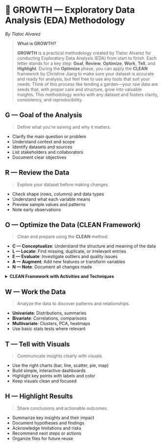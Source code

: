 # 🌱 GROWTH — Exploratory Data Analysis (EDA) Methodology  
*By Tlaloc Alvarez*

> **What is GROWTH?**
> 
> **GROWTH** is a practical methodology created by Tlaloc Alvarez for conducting Exploratory Data Analysis (EDA) from start to finish. Each letter stands for a key step: **Goal**, **Review**, **Optimize**, **Work**, **Tell**, and **Highlight**. During the **Optimize** phase, you can apply the **CLEAN** framework by Christine Jiang to make sure your dataset is accurate and ready for analysis, but feel free to use any tools that suit your needs. Think of this process like tending a garden—your raw data are seeds that, with proper care and structure, grow into valuable insights. This methodology works with any dataset and fosters clarity, consistency, and reproducibility.

## G — Goal of the Analysis  
> Define what you're solving and why it matters.

- Clarify the main question or problem  
- Understand context and scope  
- Identify datasets and sources  
- List stakeholders and collaborators  
- Document clear objectives  

## R — Review the Data  
> Explore your dataset before making changes.

- Check shape (rows, columns) and data types  
- Understand what each variable means  
- Preview sample values and patterns  
- Note early observations  

## O — Optimize the Data (CLEAN Framework)  
> Clean and prepare using the **CLEAN** method:

- **C — Conceptualize**: Understand the structure and meaning of the data  
- **L — Locate**: Find missing, duplicate, or irrelevant entries  
- **E — Evaluate**: Investigate outliers and quality issues  
- **A — Augment**: Add new features or transform variables  
- **N — Note**: Document all changes made

<details>
<summary><b>CLEAN Framework with Activities and Techniques</b></summary>

### C — Conceptualize the Data  
Understand the data and what questions you want to answer.  
- Explore dataset structure and columns  
- Define analysis goals  
- Identify relevant variables for the problem  
- Note initial assumptions about data quality and expected issues  

### L — Locate Solvable Issues  
Find problems in the data you can fix.  

**Fixing Data:**  
- Remove irrelevant columns or rows  
- Identify and remove duplicates  
- Detect and handle outliers (unusual or extreme values)  
- Handle missing values (fill with median, mean, or delete rows)  

**Data Wrangling:**  
- Check and correct inconsistent data formats (e.g., date formats, text case)  
- Ensure all data types are correct (text, numbers, dates)  
- Filter, group, or aggregate data to simplify the dataset  

### E — Evaluate Unsolvable Issues  
Identify problems you can’t fully fix but need to acknowledge.  
- Note missing values that cannot be fixed or imputed reliably  
- Document data inconsistencies or possible biases  
- Recognize limitations due to data collection methods or incomplete information  
- Decide which outliers should be retained because they represent real phenomena  

### A — Augment the Data  
Add new features or enrich the dataset for better analysis.  

**Feature Engineering:**  
- Create new columns from existing data (e.g., extract year/month from dates)  
- Normalize or scale numerical data when necessary  
- Encode categorical variables (one-hot encoding, label encoding)  
- Create binary indicators (e.g., Active = 1, Inactive = 0)  
- Combine or split columns to extract useful information (e.g., full name → first and last name)  

### N — Note and Document  
Keep records of all cleaning decisions and changes made.  
- Write down all data cleaning steps, reasons, and assumptions  
- Track how missing values were handled  
- Log feature engineering transformations  
- Save versions of cleaned datasets  
- Document limitations and unresolved issues clearly for future reference  

</details>

## W — Work the Data  
> Analyze the data to discover patterns and relationships.

- **Univariate**: Distributions, summaries  
- **Bivariate**: Correlations, comparisons  
- **Multivariate**: Clusters, PCA, heatmaps  
- Use basic stats tests where relevant  

## T — Tell with Visuals  
> Communicate insights clearly with visuals.

- Use the right charts (bar, line, scatter, pie, map)  
- Build simple, interactive dashboards  
- Highlight key points with labels and color  
- Keep visuals clean and focused  

## H — Highlight Results  
> Share conclusions and actionable outcomes.

- Summarize key insights and their impact  
- Document hypotheses and findings  
- Acknowledge limitations and risks  
- Recommend next steps or actions  
- Organize files for future reuse  
